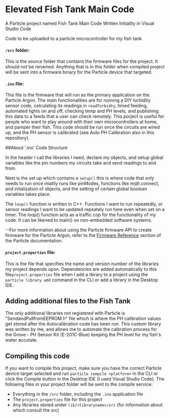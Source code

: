 # Elevated Fish Tank Main Code
A Particle project named Fish Tank Main Code
Written Initiallty in Visual Studio Code


Code to be uploaded to a particle microcontroller for my fish tank

#### ```/src``` folder:  
This is the source folder that contains the firmware files for the project. It should *not* be renamed. 
Anything that is in this folder when compiled  project will be sent into a firmware binary for the Particle device that targeted.

#### ```.ino``` file:

This file is the firmware that will run as the primary application on the Particle Argon. The main functionalities are  for running a DIY turbidity sensor code, calculating its readings in `readTurbidty`, timed feeding, automated lights on and off, checking temp and PH levels, and publishing this data to a feeds that a user can check remotely. This porject is useful for people who want to play around with their own microcontrollers at home, and pamper their fish. This code should be run once the circuits are wired up, and the PH sensor is calibrated (see Auto PH Calibration also in this repository). 


##About '.ino' Code Structure

In the header I call the libraries I need, declare my objects, and setup global variables like the pin numbers my circuits take and send readings to and from. 

Next is the set up which contains a `setup()` this is where code that only needs to run once iniatlly runs like pinModes, functions like mqtt.connect, and initalization of objects, and the setting of certain global boolean variables takes place.

The `loop()` function is written in C++. Functions I want to run repeatedly, or sensor readings I want to be updated repeately run here even when set on a timer. The loop() function acts as a traffic cop for the functionality of my code. It can be likened to main() on non-embedded software systems. 

--For more information about using the Particle firmware API to create firmware for the Particle Argon, refer to the [Firmware Reference](https://docs.particle.io/reference/firmware/) section of the Particle documentation.
 
#### ```project.properties``` file:  
This is the file that specifies the name and version number of the libraries my project depends upon. Dependencies are added automatically to this file`project.properties` file when I add a library to a project using the `particle library add` command in the CLI or add a library in the Desktop IDE.

## Adding additional files to the Fish Tank
The only additional libraries not registered with Particle is "SendandPullfromEEPROM.h" file which is where the PH calibration values get stored after the Autocalibration code has been run. This custom library was written by me, and allows me to automate the calbration process for the Grove - PH Sensor Kit (E-201C-Blue) keeping the PH level for my fish's water accutate.


## Compiling this code

If you want to compile this project, make sure you have the correct Particle device target selected and run `particle compile <platform>` in the CLI or click the Compile button in the Desktop IDE (I used Visual Studio Code). The following files in your project folder will be sent to the compile service:

- Everything in the `/src` folder, including the `.ino` application file
- The `project.properties` file for this project
- Any libraries stored under `lib/<libraryname>/src` (for information about which consult the src)
